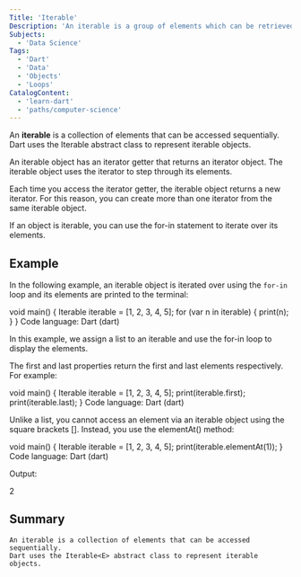 ```yaml
---
Title: 'Iterable'
Description: 'An iterable is a group of elements which can be retrieved sequentially.'
Subjects:
  - 'Data Science'
Tags:
  - 'Dart'
  - 'Data'
  - 'Objects'
  - 'Loops'
CatalogContent:
  - 'learn-dart'
  - 'paths/computer-science'
---
```


An **iterable** is a collection of elements that can be accessed sequentially. Dart uses the Iterable<E> abstract class to represent iterable objects.

An iterable object has an iterator getter that returns an iterator object. The iterable object uses the iterator to step through its elements.

Each time you access the iterator getter, the iterable object returns a new iterator. For this reason, you can create more than one iterator from the same iterable object.

If an object is iterable, you can use the for-in statement to iterate over its elements.

## Example

In the following example, an iterable object is iterated over using the `for-in` loop and its elements are printed to the terminal:

void main() {
Iterable<int> iterable = [1, 2, 3, 4, 5];
for (var n in iterable) {
print(n);
}
}
Code language: Dart (dart)

In this example, we assign a list to an iterable and use the for-in loop to display the elements.

The first and last properties return the first and last elements respectively. For example:

void main() {
Iterable<int> iterable = [1, 2, 3, 4, 5];
print(iterable.first);
print(iterable.last);
}
Code language: Dart (dart)

Unlike a list, you cannot access an element via an iterable object using the square brackets []. Instead, you use the elementAt() method:

void main() {
Iterable<int> iterable = [1, 2, 3, 4, 5];
print(iterable.elementAt(1));
}
Code language: Dart (dart)

Output:

2

## Summary

    An iterable is a collection of elements that can be accessed sequentially.
    Dart uses the Iterable<E> abstract class to represent iterable objects.
